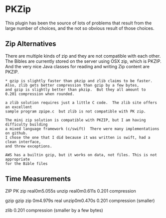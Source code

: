 PKZip
=====

This plugin has been the source of lots of problems that result from the large number of choices, 
and the not so obvious result of those choices.

Zip Alternatives
----------------

There are multiple kinds of zip and they are not compatible with each other.  The Bibles
are currently stored on the server using OSX zip, which is PKZIP.  And the very nice
Java classes for reading and writing Zip content are PKZIP.

	* gzip is slightly faster than pkzip and zlib claims to be faster.
	Also, zlib gets better compression than gzip by a few bytes,
	and gzip is slightly better than pkzip.  But they all amount to
	0.201 compression when rounded.

	a zlib solution requires just a little C code.  The zlib site offers an excellent
	sample program zpipe.c  but zlib is not compatible with PK zip.
	 
	The mini zip solution is compatible with PKZIP, but I am having difficulty building 
	a mixed language framework (c/swift)  There were many implementations on github.
	I chose the one that I did because it was written is swift, had a clean interface,
	and threw exceptions.
	
	AWS has a builtin gzip, but it works on data, not files. This is not appropriate 
	for the Bible files 

Time Measurements
-----------------

ZIP PK
zip real0m5.055s
unzip real0m0.611s
0.201 compression

gzip
gzip zip 0m4.979s
real unzip0m0.470s
0.201 compression (smaller)

zlib
0.201 compression (smaller by a few bytes)






	

	
